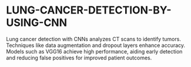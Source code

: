 # LUNG-CANCER-DETECTION-BY-USING-CNN
Lung cancer detection with CNNs analyzes CT scans to identify tumors. Techniques like data augmentation and dropout layers enhance accuracy. Models such as VGG16 achieve high performance, aiding early detection and reducing false positives for improved patient outcomes.
